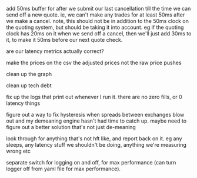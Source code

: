 add 50ms buffer for after we submit our last cancellation till the time we can send off a new quote. ie, we can't make any trades for at least 50ms after we make a cancel. note, this should not be in addition to the 50ms clock on the quoting system, but should be taking it into account. eg if the quoting clock has 20ms on it when we send off a cancel, then we'll just add 30ms to it, to make it 50ms before our next quote check. 

are our latency metrics actually correct?

make the prices on the csv the adjusted prices not the raw price pushes

clean up the graph

clean up tech debt

fix up the logs that print out whenever I run it. there are no zero fills, or 0 latency things

figure out a way to fix hysteresis when spreads between exchanges blow out and my demeaning engine hasn't had time to catch up. maybe need to figure out a better solution that's not just de-meaning 

look through for anything that's not hft like, and report back on it. eg any sleeps, any latency stuff we shouldn't be doing, anything we're measuring wrong etc

separate switch for logging on and off, for max performance (can turn logger off from yaml file for max performance). 
